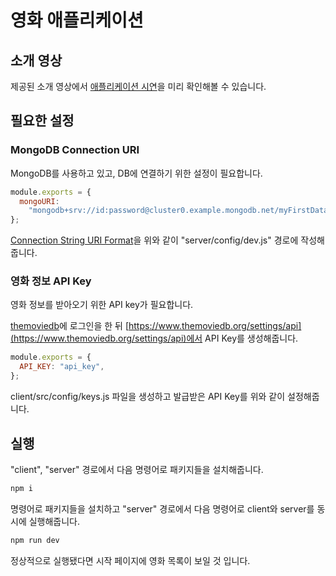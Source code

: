 # 영화 애플리케이션

## 소개 영상

제공된 소개 영상에서 [애플리케이션 시연](https://youtu.be/e8xMcMXqYGw)을 미리 확인해볼 수 있습니다.

## 필요한 설정

### MongoDB Connection URI

MongoDB를 사용하고 있고, DB에 연결하기 위한 설정이 필요합니다.

```js
module.exports = {
  mongoURI:
    "mongodb+srv://id:password@cluster0.example.mongodb.net/myFirstDatabase?retryWrites=true&w=majority",
};
```

[Connection String URI Format](https://www.mongodb.com/docs/manual/reference/connection-string/)을 위와 같이 "server/config/dev.js" 경로에 작성해줍니다.

### 영화 정보 API Key

영화 정보를 받아오기 위한 API key가 필요합니다.

[themoviedb](https://www.themoviedb.org/)에 로그인을 한 뒤
[https://www.themoviedb.org/settings/api](https://www.themoviedb.org/settings/api)에서 API Key를 생성해줍니다.

```js
module.exports = {
  API_KEY: "api_key",
};
```

client/src/config/keys.js 파일을 생성하고 발급받은 API Key를 위와 같이 설정해줍니다.

## 실행

"client", "server" 경로에서 다음 명령어로 패키지들을 설치해줍니다.

```js
npm i
```

명령어로 패키지들을 설치하고 "server" 경로에서 다음 명령어로 client와 server를 동시에 실행해줍니다.

```js
npm run dev
```

정상적으로 실행됐다면 시작 페이지에 영화 목록이 보일 것 입니다.

